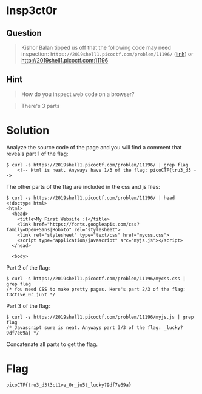# Insp3ct0r
## Question
>Kishor Balan tipped us off that the following code may need inspection: `https://2019shell1.picoctf.com/problem/11196/` ([link](https://2019shell1.picoctf.com/problem/11196/)) or http://2019shell1.picoctf.com:11196

## Hint
>How do you inspect web code on a browser?

>There's 3 parts

# Solution
Analyze the source code of the page and you will find a comment that reveals part 1 of the flag:
~~~~
$ curl -s https://2019shell1.picoctf.com/problem/11196/ | grep flag
	<!-- Html is neat. Anyways have 1/3 of the flag: picoCTF{tru3_d3 -->
~~~~

The other parts of the flag are included in the css and js files:
~~~~
$ curl -s https://2019shell1.picoctf.com/problem/11196/ | head
<!doctype html>
<html>
  <head>
    <title>My First Website :)</title>
    <link href="https://fonts.googleapis.com/css?family=Open+Sans|Roboto" rel="stylesheet">
    <link rel="stylesheet" type="text/css" href="mycss.css">
    <script type="application/javascript" src="myjs.js"></script>
  </head>

  <body>
~~~~

Part 2 of the flag:
~~~~
$ curl -s https://2019shell1.picoctf.com/problem/11196/mycss.css | grep flag
/* You need CSS to make pretty pages. Here's part 2/3 of the flag: t3ct1ve_0r_ju5t */
~~~~

Part 3 of the flag:
~~~~
$ curl -s https://2019shell1.picoctf.com/problem/11196/myjs.js | grep flag
/* Javascript sure is neat. Anyways part 3/3 of the flag: _lucky?9df7e69a} */
~~~~

Concatenate all parts to get the flag.

# Flag
`picoCTF{tru3_d3t3ct1ve_0r_ju5t_lucky?9df7e69a}`
